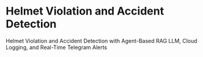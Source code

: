 # Helmet Violation and Accident Detection
Helmet Violation and Accident Detection with Agent-Based RAG LLM, Cloud Logging, and Real-Time Telegram Alerts
